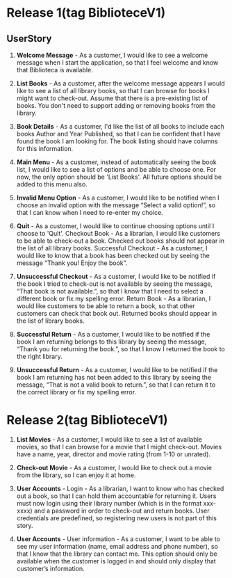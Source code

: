 # Release 1(tag BiblioteceV1)

## UserStory

1. **Welcome Message**  - As a customer, I would like to see a welcome message when I start the application, so that I feel welcome and know that Biblioteca is available.

2. **List Books** - As a customer, after the welcome message appears I would like to see a list of all library books, so that I can browse for books I might want to check-out. Assume that there is a pre-existing list of books. You don't need to support adding or removing books from the library.

3. **Book Details** - As a customer, I'd like the list of all books to include each books Author and Year Published, so that I can be confident that I have found the book I am looking for. The book listing should have columns for this information.

4. **Main Menu**  - As a customer, instead of automatically seeing the book list, I would like to see a list of options and be able to choose one. For now, the only option should be 'List Books'. All future options should be added to this menu also.

5. **Invalid Menu Option** - As a customer, I would like to be notified when I choose an invalid option with the message “Select a valid option!”, so that I can know when I need to re-enter my choice.

6. **Quit** - As a customer, I would like to continue choosing options until I choose to 'Quit'.
Checkout Book - As a librarian, I would like customers to be able to check-out a book. Checked out books should not appear in the list of all library books.
Successful Checkout - As a customer, I would like to know that a book has been checked out by seeing the message “Thank you! Enjoy the book”.

7. **Unsuccessful Checkout** - As a customer, I would like to be notified if the book I tried to check-out is not available by seeing the message, “That book is not available.”, so that I know that I need to select a different book or fix my spelling error.
Return Book - As a librarian, I would like customers to be able to return a book, so that other customers can check that book out. Returned books should appear in the list of library books.

8. **Successful Return** - As a customer, I would like to be notified if the book I am returning belongs to this library by seeing the message, “Thank you for returning the book.”, so that I know I returned the book to the right library.

9. **Unsuccessful Return** - As a customer, I would like to be notified if the book I am returning has not been added to this library by seeing the message, “That is not a valid book to return.”, so that I can return it to the correct library or fix my spelling error.

# Release 2(tag BiblioteceV1)

1. **List Movies** - As a customer, I would like to see a list of available movies, so that I can browse for a movie that I might check-out. Movies have a name, year, director and movie rating (from 1-10 or unrated).

2. **Check-out Movie** - As a customer, I would like to check out a movie from the library, so I can enjoy it at home.

3. **User Accounts** - Login - As a librarian, I want to know who has checked out a book, so that I can hold them accountable for returning it. Users must now login using their library number (which is in the format xxx-xxxx) and a password in order to check-out and return books. User credentials are predefined, so registering new users is not part of this story.

4. **User Accounts** - User information - As a customer, I want to be able to see my user information (name, email address and phone number), so that I know that the library can contact me. This option should only be available when the customer is logged in and should only display that customer’s information.